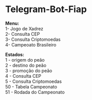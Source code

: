 # Telegram-Bot-Fiap

<b>Menu:</b><br>
1- Jogo de Xadrez<br>
2- Consulta CEP<br>
3- Consulta Criptomoedas<br>
4- Campeoato Brasileiro<br>

<b>Estados:</b><br>
1 - origem do peão<br>
2 - destino do peão<br>
3 - promoção do peão<br>
4 - Consulta CEP<br>
5 - Consulta Criptomoedas<br>
50 - Tabela Campeonato<br>
51 - Rodada do Campeonato<br>
